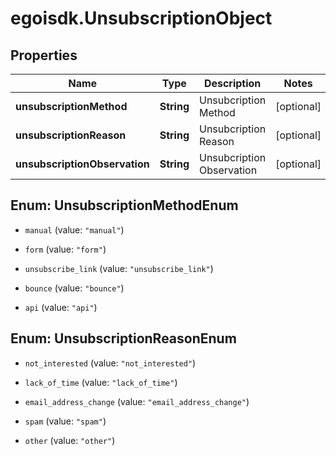 # egoisdk.UnsubscriptionObject

## Properties

Name | Type | Description | Notes
------------ | ------------- | ------------- | -------------
**unsubscriptionMethod** | **String** | Unsubcription Method | [optional] 
**unsubscriptionReason** | **String** | Unsubcription Reason | [optional] 
**unsubscriptionObservation** | **String** | Unsubcription Observation | [optional] 



## Enum: UnsubscriptionMethodEnum


* `manual` (value: `"manual"`)

* `form` (value: `"form"`)

* `unsubscribe_link` (value: `"unsubscribe_link"`)

* `bounce` (value: `"bounce"`)

* `api` (value: `"api"`)





## Enum: UnsubscriptionReasonEnum


* `not_interested` (value: `"not_interested"`)

* `lack_of_time` (value: `"lack_of_time"`)

* `email_address_change` (value: `"email_address_change"`)

* `spam` (value: `"spam"`)

* `other` (value: `"other"`)




